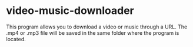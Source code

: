 # video-music-downloader
This program allows you to download a video or music through a URL. The .mp4 or .mp3 file will be saved in the same folder where the program is located.
